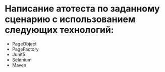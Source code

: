 # Написание атотеста по заданному сценарию с использованием следующих технологий:
- PageObject
- PageFactory
- Junit5
- Selenium
- Maven

